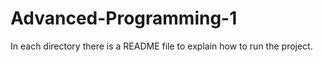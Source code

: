 # Advanced-Programming-1
In each directory there is a README file to explain how to run the project.

